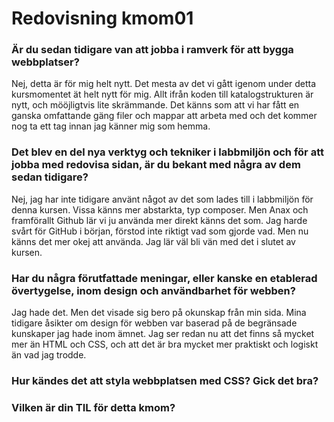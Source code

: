 ---
---
Redovisning kmom01
=========================

### Är du sedan tidigare van att jobba i ramverk för att bygga webbplatser?

Nej, detta är för mig helt nytt. Det mesta av det vi gått igenom under detta kursmomentet ät helt nytt för mig. Allt ifrån koden till katalogstrukturen är nytt, och mööjligtvis lite skrämmande. Det känns som att vi har fått en ganska omfattande gäng filer och mappar att arbeta med och det kommer nog ta ett tag innan jag känner mig som hemma.

### Det blev en del nya verktyg och tekniker i labbmiljön och för att jobba med redovisa sidan, är du bekant med några av dem sedan tidigare?

Nej, jag har inte tidigare använt något av det som lades till i labbmiljön för denna kursen. Vissa känns mer abstarkta, typ composer. Men Anax och framförallt Github lär vi ju använda mer direkt känns det som. Jag harde svårt för GitHub i början, förstod inte riktigt vad som gjorde vad. Men nu känns det mer okej att använda. Jag lär väl bli vän med det i slutet av kursen.

### Har du några förutfattade meningar, eller kanske en etablerad övertygelse, inom design och användbarhet för webben?

Jag hade det. Men det visade sig bero på okunskap från min sida. Mina tidigare åsikter om design för webben var baserad på de begränsade kunskaper jag hade inom ämnet. Jag ser redan nu att det finns så mycket mer än HTML och CSS, och att det är bra mycket mer praktiskt och logiskt än vad jag trodde.

### Hur kändes det att styla webbplatsen med CSS? Gick det bra?



### Vilken är din TIL för detta kmom?
